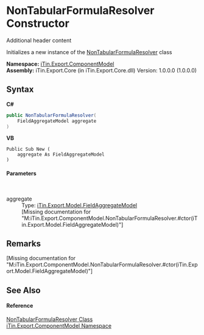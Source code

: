 # NonTabularFormulaResolver Constructor 
Additional header content 

Initializes a new instance of the <a href="d1f02044-b0f1-88f4-5fe7-a1385d4412b8">NonTabularFormulaResolver</a> class

**Namespace:**&nbsp;<a href="55171ca4-890c-0ab2-e812-efe82bc0b686">iTin.Export.ComponentModel</a><br />**Assembly:**&nbsp;iTin.Export.Core (in iTin.Export.Core.dll) Version: 1.0.0.0 (1.0.0.0)

## Syntax

**C#**<br />
``` C#
public NonTabularFormulaResolver(
	FieldAggregateModel aggregate
)
```

**VB**<br />
``` VB
Public Sub New ( 
	aggregate As FieldAggregateModel
)
```


#### Parameters
&nbsp;<dl><dt>aggregate</dt><dd>Type: <a href="afa9b137-c521-7755-b96e-fedcd508a100">iTin.Export.Model.FieldAggregateModel</a><br />\[Missing <param name="aggregate"/> documentation for "M:iTin.Export.ComponentModel.NonTabularFormulaResolver.#ctor(iTin.Export.Model.FieldAggregateModel)"\]</dd></dl>

## Remarks
\[Missing <remarks> documentation for "M:iTin.Export.ComponentModel.NonTabularFormulaResolver.#ctor(iTin.Export.Model.FieldAggregateModel)"\]

## See Also


#### Reference
<a href="d1f02044-b0f1-88f4-5fe7-a1385d4412b8">NonTabularFormulaResolver Class</a><br /><a href="55171ca4-890c-0ab2-e812-efe82bc0b686">iTin.Export.ComponentModel Namespace</a><br />